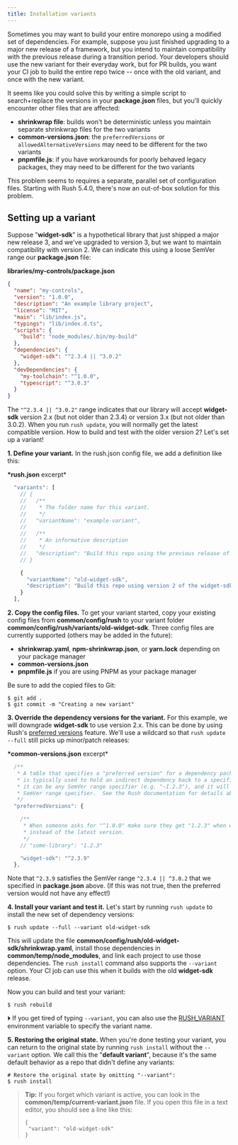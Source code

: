 ```yaml
---
title: Installation variants
---
```


Sometimes you may want to build your entire monorepo using a modified set of dependencies. For example,
suppose you just finished upgrading to a major new release of a framework, but you intend to maintain compatibility
with the previous release during a transition period. Your developers should use the new variant for their everyday
work, but for PR builds, you want your CI job to build the entire repo twice -- once with the old variant,
and once with the new variant.

It seems like you could solve this by writing a simple script to search+replace the versions in your
**package.json** files, but you'll quickly encounter other files that are affected:

- **shrinkwrap file**: builds won't be deterministic unless you maintain separate shrinkwrap files for
  the two variants
- **common-versions.json**: the `preferredVersions` or `allowedAlternativeVersions` may need to be different
  for the two variants
- **pnpmfile.js**: if you have workarounds for poorly behaved legacy packages, they may need to be different
  for the two variants

This problem seems to requires a separate, parallel set of configuration files. Starting with Rush 5.4.0,
there's now an out-of-box solution for this problem.

## Setting up a variant

Suppose "**widget-sdk**" is a hypothetical library that just shipped a major new release 3, and we've upgraded to
version 3, but we want to maintain compatibility with version 2. We can indicate this using a loose SemVer
range our **package.json** file:

**libraries/my-controls/package.json**

```json
{
  "name": "my-controls",
  "version": "1.0.0",
  "description": "An example library project",
  "license": "MIT",
  "main": "lib/index.js",
  "typings": "lib/index.d.ts",
  "scripts": {
    "build": "node_modules/.bin/my-build"
  },
  "dependencies": {
    "widget-sdk": "^2.3.4 || ^3.0.2"
  },
  "devDependencies": {
    "my-toolchain": "^1.0.0",
    "typescript": "^3.0.3"
  }
}
```

The `"^2.3.4 || ^3.0.2"` range indicates that our library will accept **widget-sdk** version 2.x (but not older
than 2.3.4) or version 3.x (but not older than 3.0.2). When you run `rush update`, you will normally get the latest
compatible version. How to build and test with the older version 2? Let's set up a variant!

**1<!-- -->. Define your variant.** In the rush.json config file, we add a definition like this:

**\*rush.json** excerpt\*

```js
  "variants": [
    // {
    //   /**
    //    * The folder name for this variant.
    //    */
    //   "variantName": "example-variant",
    //
    //   /**
    //    * An informative description
    //    */
    //   "description": "Build this repo using the previous release of the SDK"
    // }

    {
      "variantName": "old-widget-sdk",
      "description": "Build this repo using version 2 of the widget-sdk"
    }
  ],
```

**2<!-- -->. Copy the config files.** To get your variant started, copy your existing config files from **common/config/rush**
to your variant folder **common/config/rush/variants/old-widget-sdk**. Three config files are currently supported
(others may be added in the future):

- **shrinkwrap.yaml**, **npm-shrinkwrap.json**, or **yarn.lock** depending on your package manager
- **common-versions.json**
- **pnpmfile.js** if you are using PNPM as your package manager

Be sure to add the copied files to Git:

```shell
$ git add .
$ git commit -m "Creating a new variant"
```

**3<!-- -->. Override the dependency versions for the variant.** For this example, we will downgrade
**widget-sdk** to use version 2.x. This can be done by using Rush's
[preferred versions](../../advanced/preferred_versions) feature.
We'll use a wildcard so that `rush update --full` still picks up minor/patch releases:

**\*common-versions.json** excerpt\*

```js
  /**
   * A table that specifies a "preferred version" for a dependency package. The "preferred version"
   * is typically used to hold an indirect dependency back to a specific version, however generally
   * it can be any SemVer range specifier (e.g. "~1.2.3"), and it will narrow any (compatible)
   * SemVer range specifier.  See the Rush documentation for details about this feature.
   */
  "preferredVersions": {

    /**
     * When someone asks for "^1.0.0" make sure they get "1.2.3" when working in this repo,
     * instead of the latest version.
     */
    // "some-library": "1.2.3"

    "widget-sdk": "^2.3.9"
  },
```

Note that `^2.3.9` satisfies the SemVer range `^2.3.4 || ^3.0.2` that we specified in **package.json** above.
(If this was not true, then the preferred version would not have any effect!)

**4<!-- -->. Install your variant and test it.** Let's start by running `rush update` to install the new set of
dependency versions:

```shell
$ rush update --full --variant old-widget-sdk
```

This will update the file **common/config/rush/old-widget-sdk/shrinkwrap.yaml**, install those dependencies
in **common/temp/node_modules**, and link each project to use those dependencies. The `rush install` command also
supports the `--variant` option. Your CI job can use this when it builds with the old **widget-sdk** release.

Now you can build and test your variant:

```shell
$ rush rebuild
```

⏵ If you get tired of typing `--variant`, you can also use the
[RUSH_VARIANT](../../configs/environment_vars)
environment variable to specify the variant name.

**5<!-- -->. Restoring the original state.** When you're done testing your variant, you can return to the original
state by running `rush install` without the `--variant` option. We call this the "**default variant**", because
it's the same default behavior as a repo that didn't define any variants:

```shell
# Restore the original state by omitting "--variant":
$ rush install
```

> **Tip:** If you forget which variant is active, you can look in the **common/temp/current-variant.json** file.
> If you open this file in a text editor, you should see a line like this:
>
> ```
> {
>  "variant": "old-widget-sdk"
> }
> ```
